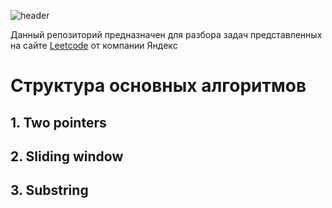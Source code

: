 ![header](https://capsule-render.vercel.app/api?type=waving&color=gradient&height=256&section=header&text=Добро%20пожаловать!&fontSize=75&animation=fadeIn&fontAlignY=38&d)

Данный репозиторий предназначен для разбора задач представленных на сайте [Leetcode](https://leetcode.com/problemset/)  от компании Яндекс

# Структура основных алгоритмов

## 1. Two pointers
## 2. Sliding window
## 3. Substring